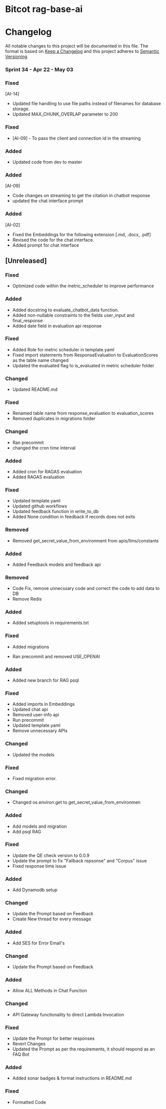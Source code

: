 # Bitcot rag-base-ai
# Changelog


All notable changes to this project will be documented in this file.
The format is based on [Keep a Changelog](http://keepachangelog.com/en/1.0.0/)
and this project adheres to [Semantic Versioning](http://semver.org/spec/v2.0.0.html).


### Sprint 34 - Apr 22 - May 03

### Fixed
[AI-14]
- Updated file handling to use file paths instead of filenames for database storage.
- Updated MAX_CHUNK_OVERLAP parameter to 200

### Fixed
- [AI-09] - To pass the client and connection id in the streaming 

### Added
- Updated code from dev to master

### Added
[AI-09]
- Code changes on streaming to get the citation in chatbot response
- updated the chat interface prompt 

### Added
[AI-02]
- Fixed the Embeddings for the following extension [.md, .docx, .pdf]
- Revised the code for the chat interface.
- Added prompt for chat interface 

## [Unreleased]

### Fixed
- Optimized code within the metric_scheduler to improve performance 

### Added
- Added docstring to evaluate_chatbot_data function.
- Added non-nullable constraints to the fields user_input and final_response
- Added date field in evaluation api response

### Fixed
- Added Role for metric scheduler in template.yaml 
- Fixed import statements from ResponseEvaluation to EvaluationScores as the table name changed
- Updated the evaluated flag to is_evaluated in metric scheduler folder

### Changed
- Updated README.md

### Fixed
- Renamed table name from response_evaluation to evaluation_scores  
- Removed duplicates in migrations folder

### Changed
- Ran precommit
- changed the cron time interval

### Added
- Added cron for RAGAS evaluation
- Added RAGAS evaluation

### Fixed
- Updated template.yaml
- Updated github workflows
- Updated feedback function in write_to_db
- Added None condition in feedback if records does not exits

### Removed
- Removed get_secret_value_from_environment from apis/llms/constants

### Added
- Added Feedback models and feedback api

### Removed
- Code Fix, remove unnecssary code and correct the code to add data to DB
- Remove Redis 

### Added
- Added setuptools in requirements.txt

### Fixed
- Added migrations

- Ran precommit and removed USE_OPENAI

### Added
- Added new branch for RAG psql

### Fixed
- Added imports in Embeddings
- Updated chat api
- Removed user-info api
- Run precommit 
- Updated template.yaml
- Remove unnecessary APIs

### Changed
- Updated the models

### Fixed
- Fixed migration error.

### Changed
- Changed os.environ.get to get_secret_value_from_environmen

### Added
- Add models and migration
- Add psql RAG

### Fixed
- Update the QE check version to 0.0.9
- Update the prompt to fix "Fallback repsonse" and "Corpus" issue
- Fixed response time issue

### Added
- Add Dynamodb setup

### Changed
- Update the Prompt based on Feedback
- Create New thread for every message

### Added
- Add SES for Error Email's

### Changed
- Update the Prompt based on Feedback

### Added
- Allow ALL Methods in Chat Function

### Changed
- API Gateway functionality to direct Lambda Invocation

### Fixed
- Update the Prompt for better responses
- Revert Changes
- Updated the Prompt as per the requirements, it should respond as an FAQ Bot

### Added
- Added sonar badges & format instructions in README.md

### Fixed
- Formatted Code 
